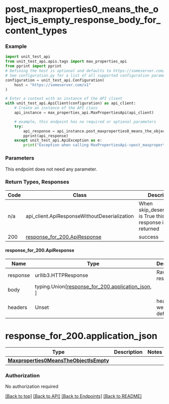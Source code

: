 <a name="top"></a>
# **post_maxproperties0_means_the_object_is_empty_response_body_for_content_types**
<a name="post_maxproperties0_means_the_object_is_empty_response_body_for_content_types"></a>


### Example

```python
import unit_test_api
from unit_test_api.apis.tags import max_properties_api
from pprint import pprint
# Defining the host is optional and defaults to https://someserver.com/v1
# See configuration.py for a list of all supported configuration parameters.
configuration = unit_test_api.Configuration(
    host = "https://someserver.com/v1"
)

# Enter a context with an instance of the API client
with unit_test_api.ApiClient(configuration) as api_client:
    # Create an instance of the API class
    api_instance = max_properties_api.MaxPropertiesApi(api_client)

    # example, this endpoint has no required or optional parameters
    try:
        api_response = api_instance.post_maxproperties0_means_the_object_is_empty_response_body_for_content_types()
        pprint(api_response)
    except unit_test_api.ApiException as e:
        print("Exception when calling MaxPropertiesApi->post_maxproperties0_means_the_object_is_empty_response_body_for_content_types: %s\n" % e)
```
### Parameters
This endpoint does not need any parameter.

### Return Types, Responses

Code | Class | Description
------------- | ------------- | -------------
n/a | api_client.ApiResponseWithoutDeserialization | When skip_deserialization is True this response is returned
200 | [response_for_200.ApiResponse](#response_for_200.ApiResponse) | success

#### <a id="response_for_200.ApiResponse" >response_for_200.ApiResponse</a>
Name | Type | Description  | Notes
------------- | ------------- | ------------- | -------------
response | urllib3.HTTPResponse | Raw response |
body | typing.Union[[response_for_200.application_json](#response_for_200.application_json), ] |  |
headers | Unset | headers were not defined |

# <a id="response_for_200.application_json" >response_for_200.application_json</a>
Type | Description  | Notes
------------- | ------------- | -------------
[**Maxproperties0MeansTheObjectIsEmpty**](../../../components/schema/maxproperties0_means_the_object_is_empty.Maxproperties0MeansTheObjectIsEmpty.md) |  | 


### Authorization

No authorization required

[[Back to top]](#top) [[Back to API]](../MaxPropertiesApi.md) [[Back to Endpoints]](../../../../README.md#Endpoints) [[Back to README]](../../../../README.md)
